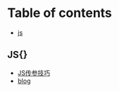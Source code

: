 # Table of contents

* [js](README.md)

## JS{}

* [JS传参技巧](js/js-chuan-can-ji-qiao.md)
* [blog](js/blog.md)

